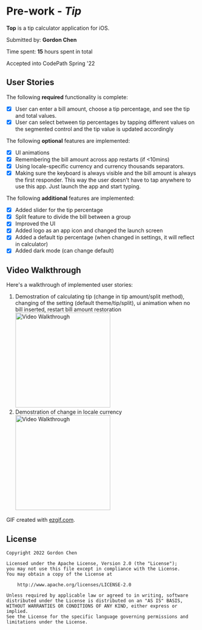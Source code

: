 # Pre-work - *Tip*

**Top** is a tip calculator application for iOS.

Submitted by: **Gordon Chen**

Time spent: **15** hours spent in total

Accepted into CodePath Spring '22

## User Stories

The following **required** functionality is complete:

* [x] User can enter a bill amount, choose a tip percentage, and see the tip and total values.
* [x] User can select between tip percentages by tapping different values on the segmented control and the tip value is updated accordingly

The following **optional** features are implemented:

* [x] UI animations
* [x] Remembering the bill amount across app restarts (if <10mins)
* [x] Using locale-specific currency and currency thousands separators.
* [x] Making sure the keyboard is always visible and the bill amount is always the first responder. This way the user doesn't have to tap anywhere to use this app. Just launch the app and start typing.

The following **additional** features are implemented:

- [x] Added slider for the tip percentage
- [x] Split feature to divide the bill between a group
- [x] Improved the UI
- [x] Added logo as an app icon and changed the launch screen
- [x] Added a default tip percentage (when changed in settings, it will reflect in calculator)
- [x] Added dark mode (can change default) 

## Video Walkthrough

Here's a walkthrough of implemented user stories: <br/>
1. Demostration of calculating tip (change in tip amount/split method), changing of the setting (default theme/tip/split), ui animation when no bill inserted, restart bill amount restoration <br/> <img src='https://i.imgur.com/GUmum4R.gif' title='Video Walkthrough' width='250' alt='Video Walkthrough' />
2. Demostration of change in locale currency <br/> <img src='https://i.imgur.com/ot82Spb.gif' title='Video Walkthrough' width='250' alt='Video Walkthrough' />

GIF created with [ezgif.com](https://ezgif.com/video-to-gif).

## License

    Copyright 2022 Gordon Chen

    Licensed under the Apache License, Version 2.0 (the "License");
    you may not use this file except in compliance with the License.
    You may obtain a copy of the License at

        http://www.apache.org/licenses/LICENSE-2.0

    Unless required by applicable law or agreed to in writing, software
    distributed under the License is distributed on an "AS IS" BASIS,
    WITHOUT WARRANTIES OR CONDITIONS OF ANY KIND, either express or implied.
    See the License for the specific language governing permissions and
    limitations under the License.
